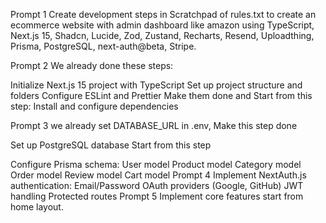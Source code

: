 Prompt 1
Create development steps in Scratchpad of rules.txt to create an ecommerce website with admin dashboard like amazon using TypeScript, Next.js 15, Shadcn, Lucide, Zod, Zustand, Recharts, Resend, Uploadthing, Prisma, PostgreSQL, next-auth@beta, Stripe.

Prompt 2
We already done these steps:

 Initialize Next.js 15 project with TypeScript
 Set up project structure and folders
 Configure ESLint and Prettier
Make them done and Start from this step: Install and configure dependencies

Prompt 3
we already set DATABASE_URL in .env, Make this step done

 Set up PostgreSQL database
Start from this step

 Configure Prisma schema:
User model
Product model
Category model
Order model
Review model
Cart model
Prompt 4
 Implement NextAuth.js authentication:
Email/Password
OAuth providers (Google, GitHub)
JWT handling
Protected routes
Prompt 5
Implement core features start from home layout.